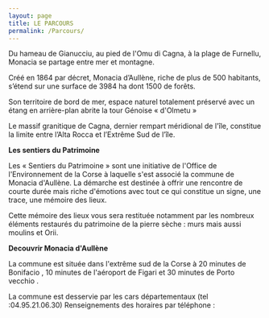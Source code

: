 ```yaml
---
layout: page
title: LE PARCOURS
permalink: /Parcours/
---
```




Du hameau de Gianucciu, au pied de l'Omu di Cagna, à la plage de Furnellu, Monacia se partage entre mer et montagne.

Créé en 1864 par décret, Monacia d’Aullène, riche de plus de 500 habitants, s’étend sur une surface de 3984 ha dont 1500 de forêts.

Son territoire de bord de mer, espace naturel totalement préservé avec un étang en arrière-plan abrite la tour Génoise « d'Olmetu »

Le massif granitique de Cagna, dernier rempart méridional de l'île, constitue la limite entre l’Alta Rocca et l’Extrême Sud de l’île.

**Les sentiers du Patrimoine**


Les « Sentiers du Patrimoine » sont une initiative de l'Office de l'Environnement de la Corse à laquelle s'est associé la commune de Monacia d'Aullène. La démarche est destinée à offrir une rencontre de courte durée mais riche d'émotions avec tout ce qui constitue un signe, une trace, une mémoire des lieux.

Cette mémoire des lieux vous sera restituée notamment par les nombreux éléments restaurés du patrimoine de la pierre sèche : murs mais aussi moulins et Orii.

**Decouvrir Monacia d'Aullène**


La commune est située dans l'extrême sud de la Corse à 20 minutes de Bonifacio , 10 minutes de l'aéroport de Figari et 30 minutes de Porto vecchio .

La commune est desservie par les cars départementaux (tel :04.95.21.06.30)
Renseignements des horaires par téléphone :
